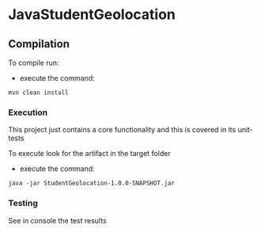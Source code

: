 # JavaStudentGeolocation

## Compilation ##
To compile run:
- execute the command: 

``` mvn clean install ```

### Execution ###
This project just contains a core functionality and this is covered in its unit-tests

To execute look for the artifact in the target folder
- execute the command: 

``` java -jar StudentGeolocation-1.0.0-SNAPSHOT.jar ```

### Testing ###
See in console the test results 
